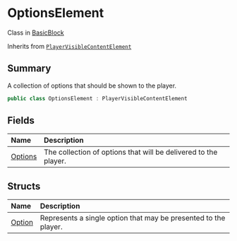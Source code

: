 # OptionsElement

Class in [BasicBlock](api/csharp/yarn.compiler.basicblock.md)

Inherits from [`PlayerVisibleContentElement`](api/csharp/yarn.compiler.basicblock.playervisiblecontentelement.md)

## Summary


A collection of options that should be shown to the player.


```csharp
public class OptionsElement : PlayerVisibleContentElement
```

## Fields

|Name|Description|
|:---|:---|
|[Options](api/csharp/yarn.compiler.basicblock.optionselement.options.md)|The collection of options that will be delivered to the player.|

## Structs

|Name|Description|
|:---|:---|
|[Option](api/csharp/yarn.compiler.basicblock.optionselement.option.md)|Represents a single option that may be presented to the player.|

